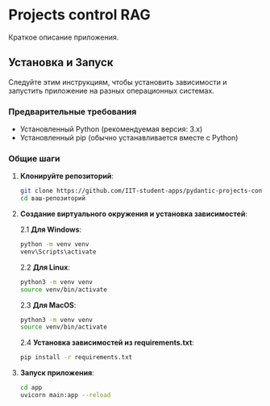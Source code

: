 # Projects control RAG

Краткое описание приложения.

## Установка и Запуск

Следуйте этим инструкциям, чтобы установить зависимости и запустить приложение на разных операционных системах.

### Предварительные требования

- Установленный Python (рекомендуемая версия: 3.x)
- Установленный pip (обычно устанавливается вместе с Python)

### Общие шаги

1. **Клонируйте репозиторий**:

   ```bash
   git clone https://github.com/IIT-student-apps/pydantic-projects-control-rag.git
   cd ваш-репозиторий

2. **Создание виртуального окружения и установка зависимостей**:
 
   2.1 **Для Windows**:
   
     ```bash
     python -m venv venv
     venv\Scripts\activate
     ```

     
    2.2 **Для Linux**:
  
    ```bash
    python3 -m venv venv
    source venv/bin/activate
    ```

    
    2.3 **Для MacOS**:
  
    ```bash
    python3 -m venv venv
    source venv/bin/activate
    ```

    2.4 **Установка зависимостей из requirements.txt**:
    ```bash
    pip install -r requirements.txt
   ```

3. **Запуск приложения**:
   ```bash
   cd app
   uvicorn main:app --reload   
